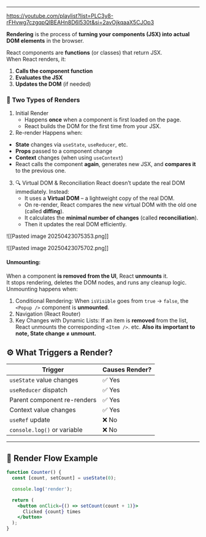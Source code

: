 _______
https://youtube.com/playlist?list=PLC3y8-rFHvwg7czgqpQIBEAHn8D6l530t&si=2avOjkqaaX5CJOp3



**Rendering** is the process of **turning your components (JSX) into actual DOM elements** in the browser.

React components are **functions** (or classes) that return JSX.  
When React renders, it:

1. **Calls the component function**
2. **Evaluates the JSX**
3. **Updates the DOM** (if needed)



### 🧠 Two Types of Renders

 1. Initial Render
	- Happens **once** when a component is first loaded on the page.
	- React builds the DOM for the first time from your JSX.
 2. Re-render
	Happens when:
  - **State** changes via `useState`, `useReducer`, etc.
  - **Props** passed to a component change
  - **Context** changes (when using `useContext`)
  - React calls the component **again**, generates new JSX, and **compares it** to the previous one.
 3. 🔍 Virtual DOM & Reconciliation
	React doesn’t update the real DOM immediately. Instead:
	- It uses a **Virtual DOM** – a lightweight copy of the real DOM.
	- On re-render, React compares the new virtual DOM with the old one (called **diffing**).
	- It calculates the **minimal number of changes** (called **reconciliation**).
	- Then it updates the real DOM efficiently.


![[Pasted image 20250423075353.png]]

![[Pasted image 20250423075702.png]]

#### Unmounting: 
When a component **is removed from the UI**, React **unmounts** it.  
It stops rendering, deletes the DOM nodes, and runs any cleanup logic.
Unmounting happens when:
1. Conditional Rendering: When `isVisible` goes from `true` → `false`, the `<Popup />` component is **unmounted**.
2. Navigation (React Router)
3. Key Changes with Dynamic Lists: If an item is **removed** from the list, React unmounts the corresponding `<Item />`.
	etc.
**Also its important to note, State change ≠ unmount.**


## ⚙️ What Triggers a Render?

| Trigger                        | Causes Render? |
|-------------------------------|----------------|
| `useState` value changes      | ✅ Yes         |
| `useReducer` dispatch         | ✅ Yes         |
| Parent component re-renders   | ✅ Yes         |
| Context value changes         | ✅ Yes         |
| `useRef` update               | ❌ No          |
| `console.log()` or variable   | ❌ No          |

---

## 🔄 Render Flow Example

```jsx
function Counter() {
  const [count, setCount] = useState(0);

  console.log('render');

  return (
    <button onClick={() => setCount(count + 1)}>
      Clicked {count} times
    </button>
  );
}
```

